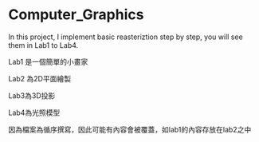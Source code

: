 # Computer_Graphics
In this project, I implement basic reasteriztion step by step, you will see them in Lab1 to Lab4.

Lab1 是一個簡單的小畫家

Lab2 為2D平面繪製

Lab3為3D投影

Lab4為光照模型

因為檔案為循序撰寫，因此可能有內容會被覆蓋，如lab1的內容存放在lab2之中
